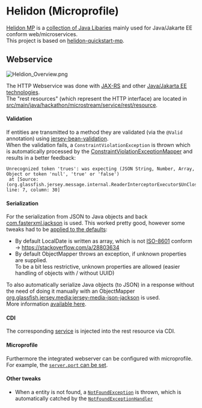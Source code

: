 # Helidon (Microprofile)

[Helidon MP](https://helidon.io/docs/latest/#/about/02_introduction) is a [collection of Java Libaries](https://alb2k.github.io/fuel-filling-service/dependencies/#Dependency_Tree) mainly used for Java/Jakarte EE conform web/microservices.<br>
This project is based on [helidon-quickstart-mp](https://github.com/oracle/helidon/tree/master/examples/quickstarts/helidon-quickstart-mp).

## Webservice
![Heldion_Overview.png](https://user-images.githubusercontent.com/80211953/113520281-34e32f80-9592-11eb-8ea8-6d5d118864b2.png)

The HTTP Webservice was done with [JAX-RS](https://en.wikipedia.org/wiki/Jakarta_RESTful_Web_Services) and other [Java/Jakarta EE technologies](https://en.wikipedia.org/wiki/Jakarta_EE).<br>
The "rest resources" (which represent the HTTP interface) are located in [src/main/java/hackathon/microstream/service/rest/resource](../src/main/java/hackathon/microstream/service/rest/resource).

#### Validation
If entities are transmitted to a method they are validated (via the ``@Valid`` annotation) using [jersey-bean-validation](https://eclipse-ee4j.github.io/jersey.github.io/documentation/latest/bean-validation.html).<br>
When the validation fails, a ``ConstraintViolationException`` is thrown which is automatically processed by the [ConstraintViolationExceptionMapper](../src/main/java/hackathon/microstream/service/system/ConstraintViolationExceptionMapper.java) and results in a better feedback:
```
Unrecognized token 'trues': was expecting (JSON String, Number, Array, Object or token 'null', 'true' or 'false')
 at [Source: (org.glassfish.jersey.message.internal.ReaderInterceptorExecutor$UnCloseableInputStream); line: 7, column: 30]
```

#### Serialization
For the serialization from JSON to Java objects and back [com.fasterxml.jackson](https://github.com/FasterXML/jackson) is used.
This worked pretty good, however some tweaks had to be [applied to the defaults](../src/main/java/hackathon/microstream/service/system/ObjectMapperContextResolver.java):
* By default LocalDate is written as array, which is not [ISO-8601](https://en.wikipedia.org/wiki/ISO_8601) conform<br>
 → https://stackoverflow.com/a/28803634
* By default ObjectMapper throws an exception, if unknown properties are supplied.<br>
 To be a bit less restrictive, unknown properties are allowed (easier handling of objects with / without UUID)
 
To also automatically serialize Java objects (to JSON) in a response without the need of doing it manually with an ObjectMapper [org.glassfish.jersey.media:jersey-media-json-jackson](https://mvnrepository.com/artifact/org.glassfish.jersey.media/jersey-media-json-jackson) is used.<br>
More information [available here](https://stackoverflow.com/questions/26207252/messagebodywriter-not-found-for-media-type-application-json).

#### CDI
The corresponding [service](../src/main/java/hackathon/microstream/service/provider) is injected into the rest resource via CDI.

#### Microprofile
Furthermore the integrated webserver can be configured with microprofile.<br>
For example, the [``server.port`` can be set](../src/main/resources/META-INF/microprofile-config.properties#L4-L6).

#### Other tweaks
* When a entity is not found, a [``NotFoundException``](../src/main/java/hackathon/microstream/dal/util/NotFoundException.java) is thrown, which is automatically catched by the [``NotFoundExceptionHandler``](../src/main/java/hackathon/microstream/service/rest/errorhandling/NotFoundExceptionHandler.java)
